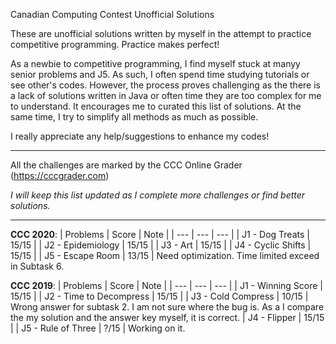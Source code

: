 Canadian Computing Contest Unofficial Solutions 

These are unofficial solutions written by myself in the attempt to practice competitive programming. Practice makes perfect!

As a newbie to competitive programming, I find myself stuck at manyy senior problems and J5. As such, I often spend time studying tutorials or see other's codes. However, the process proves challenging as the there is a lack of solutions written in Java or often time they are too complex for me to understand. It encourages me to curated this list of solutions. At the same time, I try to simplify all methods as much as possible.

I really appreciate any help/suggestions to enhance my codes!

----------

All the challenges are marked by the CCC Online Grader (https://cccgrader.com)

*I will keep this list updated as I complete more challenges or find better solutions.*

------

**CCC 2020**:
| Problems | Score | Note |
| --- | --- | --- |
| J1 - Dog Treats | 15/15 |
| J2 - Epidemiology | 15/15 |
| J3 - Art | 15/15 |
| J4 - Cyclic Shifts | 15/15 |
| J5 - Escape Room | 13/15 | Need optimization. Time limited exceed in Subtask 6.

**CCC 2019**:
| Problems | Score | Note |
| --- | --- | --- |
| J1 - Winning Score | 15/15 |
| J2 - Time to Decompress | 15/15 |
| J3 - Cold Compress | 10/15 | Wrong answer for subtask 2. I am not sure where the bug is. As a I compare the my solution and the answer key myself, it is correct.
| J4 - Flipper | 15/15 |
| J5 - Rule of Three | ?/15 | Working on it.
